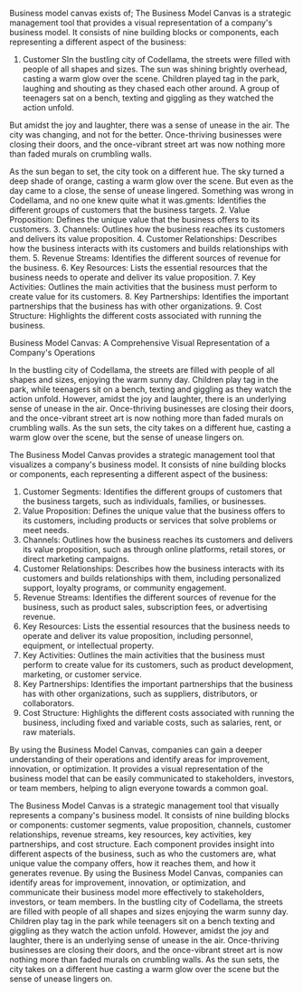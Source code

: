 Business model canvas exists of;
The Business Model Canvas is a strategic management tool that provides a visual representation of a company's business model. It consists of nine building blocks or components, each representing a different aspect of the business:

1. Customer SIn the bustling city of Codellama, the streets were filled with people of all shapes and sizes. The sun was shining brightly overhead, casting a warm glow over the scene. Children played tag in the park, laughing and shouting as they chased each other around. A group of teenagers sat on a bench, texting and giggling as they watched the action unfold.

But amidst the joy and laughter, there was a sense of unease in the air. The city was changing, and not for the better. Once-thriving businesses were closing their doors, and the once-vibrant street art was now nothing more than faded murals on crumbling walls.

As the sun began to set, the city took on a different hue. The sky turned a deep shade of orange, casting a warm glow over the scene. But even as the day came to a close, the sense of unease lingered. Something was wrong in Codellama, and no one knew quite what it was.gments: Identifies the different groups of customers that the business targets.
2. Value Proposition: Defines the unique value that the business offers to its customers.
3. Channels: Outlines how the business reaches its customers and delivers its value proposition.
4. Customer Relationships: Describes how the business interacts with its customers and builds relationships with them.
5. Revenue Streams: Identifies the different sources of revenue for the business.
6. Key Resources: Lists the essential resources that the business needs to operate and deliver its value proposition.
7. Key Activities: Outlines the main activities that the business must perform to create value for its customers.
8. Key Partnerships: Identifies the important partnerships that the business has with other organizations.
9. Cost Structure: Highlights the different costs associated with running the business.️

Business Model Canvas: A Comprehensive Visual Representation of a Company's Operations

In the bustling city of Codellama, the streets are filled with people of all shapes and sizes, enjoying the warm sunny day. Children play tag in the park, while teenagers sit on a bench, texting and giggling as they watch the action unfold. However, amidst the joy and laughter, there is an underlying sense of unease in the air. Once-thriving businesses are closing their doors, and the once-vibrant street art is now nothing more than faded murals on crumbling walls. As the sun sets, the city takes on a different hue, casting a warm glow over the scene, but the sense of unease lingers on.

The Business Model Canvas provides a strategic management tool that visualizes a company's business model. It consists of nine building blocks or components, each representing a different aspect of the business:

1. Customer Segments: Identifies the different groups of customers that the business targets, such as individuals, families, or businesses.
2. Value Proposition: Defines the unique value that the business offers to its customers, including products or services that solve problems or meet needs.
3. Channels: Outlines how the business reaches its customers and delivers its value proposition, such as through online platforms, retail stores, or direct marketing campaigns.
4. Customer Relationships: Describes how the business interacts with its customers and builds relationships with them, including personalized support, loyalty programs, or community engagement.
5. Revenue Streams: Identifies the different sources of revenue for the business, such as product sales, subscription fees, or advertising revenue.
6. Key Resources: Lists the essential resources that the business needs to operate and deliver its value proposition, including personnel, equipment, or intellectual property.
7. Key Activities: Outlines the main activities that the business must perform to create value for its customers, such as product development, marketing, or customer service.
8. Key Partnerships: Identifies the important partnerships that the business has with other organizations, such as suppliers, distributors, or collaborators.
9. Cost Structure: Highlights the different costs associated with running the business, including fixed and variable costs, such as salaries, rent, or raw materials.

By using the Business Model Canvas, companies can gain a deeper understanding of their operations and identify areas for improvement, innovation, or optimization. It provides a visual representation of the business model that can be easily communicated to stakeholders, investors, or team members, helping to align everyone towards a common goal.️


The Business Model Canvas is a strategic management tool that visually represents a company's business model. It consists of nine building blocks or components: customer segments, value proposition, channels, customer relationships, revenue streams, key resources, key activities, key partnerships, and cost structure. Each component provides insight into different aspects of the business, such as who the customers are, what unique value the company offers, how it reaches them, and how it generates revenue. By using the Business Model Canvas, companies can identify areas for improvement, innovation, or optimization, and communicate their business model more effectively to stakeholders, investors, or team members. In the bustling city of Codellama, the streets are filled with people of all shapes and sizes enjoying the warm sunny day. Children play tag in the park while teenagers sit on a bench texting and giggling as they watch the action unfold. However, amidst the joy and laughter, there is an underlying sense of unease in the air. Once-thriving businesses are closing their doors, and the once-vibrant street art is now nothing more than faded murals on crumbling walls. As the sun sets, the city takes on a different hue casting a warm glow over the scene but the sense of unease lingers on.️